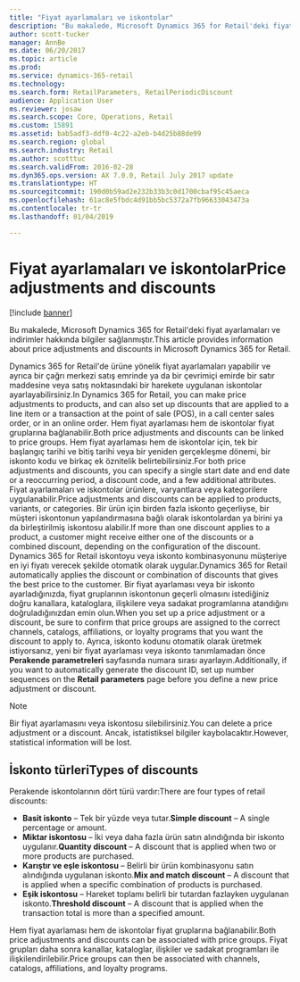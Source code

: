 ```yaml
---
title: "Fiyat ayarlamaları ve iskontolar"
description: "Bu makalede, Microsoft Dynamics 365 for Retail'deki fiyat ayarlamaları ve indirimler hakkında bilgiler sağlanmıştır."
author: scott-tucker
manager: AnnBe
ms.date: 06/20/2017
ms.topic: article
ms.prod: 
ms.service: dynamics-365-retail
ms.technology: 
ms.search.form: RetailParameters, RetailPeriodicDiscount
audience: Application User
ms.reviewer: josaw
ms.search.scope: Core, Operations, Retail
ms.custom: 15891
ms.assetid: bab5adf3-ddf0-4c22-a2eb-b4d25b88de99
ms.search.region: global
ms.search.industry: Retail
ms.author: scotttuc
ms.search.validFrom: 2016-02-28
ms.dyn365.ops.version: AX 7.0.0, Retail July 2017 update
ms.translationtype: HT
ms.sourcegitcommit: 190d0b59ad2e232b33b3c0d1700cbaf95c45aeca
ms.openlocfilehash: 61ac8e5fbdc4d91bb5bc5372a7fb96633043473a
ms.contentlocale: tr-tr
ms.lasthandoff: 01/04/2019

---
```


# <a name="price-adjustments-and-discounts"></a><span data-ttu-id="cc04b-103">Fiyat ayarlamaları ve iskontolar</span><span class="sxs-lookup"><span data-stu-id="cc04b-103">Price adjustments and discounts</span></span>

[!include [banner](includes/banner.md)]

<span data-ttu-id="cc04b-104">Bu makalede, Microsoft Dynamics 365 for Retail'deki fiyat ayarlamaları ve indirimler hakkında bilgiler sağlanmıştır.</span><span class="sxs-lookup"><span data-stu-id="cc04b-104">This article provides information about price adjustments and discounts in Microsoft Dynamics 365 for Retail.</span></span>

<span data-ttu-id="cc04b-105">Dynamics 365 for Retail'de ürüne yönelik fiyat ayarlamaları yapabilir ve ayrıca bir çağrı merkezi satış emrinde ya da bir çevrimiçi emirde bir satır maddesine veya satış noktasındaki bir harekete uygulanan iskontolar ayarlayabilirsiniz.</span><span class="sxs-lookup"><span data-stu-id="cc04b-105">In Dynamics 365 for Retail, you can make price adjustments to products, and can also set up discounts that are applied to a line item or a transaction at the point of sale (POS), in a call center sales order, or in an online order.</span></span> <span data-ttu-id="cc04b-106">Hem fiyat ayarlaması hem de iskontolar fiyat gruplarına bağlanabilir.</span><span class="sxs-lookup"><span data-stu-id="cc04b-106">Both price adjustments and discounts can be linked to price groups.</span></span> <span data-ttu-id="cc04b-107">Hem fiyat ayarlaması hem de iskontolar için, tek bir başlangıç tarihi ve bitiş tarihi veya bir yeniden gerçekleşme dönemi, bir iskonto kodu ve birkaç ek öznitelik belirtebilirsiniz.</span><span class="sxs-lookup"><span data-stu-id="cc04b-107">For both price adjustments and discounts, you can specify a single start date and end date or a reoccurring period, a discount code, and a few additional attributes.</span></span> <span data-ttu-id="cc04b-108">Fiyat ayarlamaları ve iskontolar ürünlere, varyantlara veya kategorilere uygulanabilir.</span><span class="sxs-lookup"><span data-stu-id="cc04b-108">Price adjustments and discounts can be applied to products, variants, or categories.</span></span> <span data-ttu-id="cc04b-109">Bir ürün için birden fazla iskonto geçerliyse, bir müşteri iskontonun yapılandırmasına bağlı olarak iskontolardan ya birini ya da birleştirilmiş iskontosu alabilir.</span><span class="sxs-lookup"><span data-stu-id="cc04b-109">If more than one discount applies to a product, a customer might receive either one of the discounts or a combined discount, depending on the configuration of the discount.</span></span> <span data-ttu-id="cc04b-110">Dynamics 365 for Retail iskontoyu veya iskonto kombinasyonunu müşteriye en iyi fiyatı verecek şekilde otomatik olarak uygular.</span><span class="sxs-lookup"><span data-stu-id="cc04b-110">Dynamics 365 for Retail automatically applies the discount or combination of discounts that gives the best price to the customer.</span></span> <span data-ttu-id="cc04b-111">Bir fiyat ayarlaması veya bir iskonto ayarladığınızda, fiyat gruplarının iskontonun geçerli olmasını istediğiniz doğru kanallara, kataloglara, ilişkilere veya sadakat programlarına atandığını doğruladığınızdan emin olun.</span><span class="sxs-lookup"><span data-stu-id="cc04b-111">When you set up a price adjustment or a discount, be sure to confirm that price groups are assigned to the correct channels, catalogs, affiliations, or loyalty programs that you want the discount to apply to.</span></span> <span data-ttu-id="cc04b-112">Ayrıca, iskonto kodunu otomatik olarak üretmek istiyorsanız, yeni bir fiyat ayarlaması veya iskonto tanımlamadan önce **Perakende parametreleri** sayfasında numara sırası ayarlayın.</span><span class="sxs-lookup"><span data-stu-id="cc04b-112">Additionally, if you want to automatically generate the discount ID, set up number sequences on the **Retail parameters** page before you define a new price adjustment or discount.</span></span>

> [!NOTE]
> <span data-ttu-id="cc04b-113">Bir fiyat ayarlamasını veya iskontosu silebilirsiniz.</span><span class="sxs-lookup"><span data-stu-id="cc04b-113">You can delete a price adjustment or a discount.</span></span> <span data-ttu-id="cc04b-114">Ancak, istatistiksel bilgiler kaybolacaktır.</span><span class="sxs-lookup"><span data-stu-id="cc04b-114">However, statistical information will be lost.</span></span>

## <a name="types-of-discounts"></a><span data-ttu-id="cc04b-115">İskonto türleri</span><span class="sxs-lookup"><span data-stu-id="cc04b-115">Types of discounts</span></span>

<span data-ttu-id="cc04b-116">Perakende iskontolarının dört türü vardır:</span><span class="sxs-lookup"><span data-stu-id="cc04b-116">There are four types of retail discounts:</span></span>

- <span data-ttu-id="cc04b-117">**Basit iskonto** – Tek bir yüzde veya tutar.</span><span class="sxs-lookup"><span data-stu-id="cc04b-117">**Simple discount** – A single percentage or amount.</span></span>
- <span data-ttu-id="cc04b-118">**Miktar iskontosu** – İki veya daha fazla ürün satın alındığında bir iskonto uygulanır.</span><span class="sxs-lookup"><span data-stu-id="cc04b-118">**Quantity discount** – A discount that is applied when two or more products are purchased.</span></span>
- <span data-ttu-id="cc04b-119">**Karıştır ve eşle iskontosu** – Belirli bir ürün kombinasyonu satın alındığında uygulanan iskonto.</span><span class="sxs-lookup"><span data-stu-id="cc04b-119">**Mix and match discount** – A discount that is applied when a specific combination of products is purchased.</span></span>
- <span data-ttu-id="cc04b-120">**Eşik iskontosu** – Hareket toplamı belirli bir tutardan fazlayken uygulanan iskonto.</span><span class="sxs-lookup"><span data-stu-id="cc04b-120">**Threshold discount** – A discount that is applied when the transaction total is more than a specified amount.</span></span>

<span data-ttu-id="cc04b-121">Hem fiyat ayarlaması hem de iskontolar fiyat gruplarına bağlanabilir.</span><span class="sxs-lookup"><span data-stu-id="cc04b-121">Both price adjustments and discounts can be associated with price groups.</span></span> <span data-ttu-id="cc04b-122">Fiyat grupları daha sonra kanallar, kataloglar, ilişkiler ve sadakat programları ile ilişkilendirilebilir.</span><span class="sxs-lookup"><span data-stu-id="cc04b-122">Price groups can then be associated with channels, catalogs, affiliations, and loyalty programs.</span></span>

